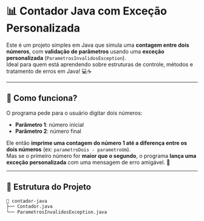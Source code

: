 # 📊 Contador Java com Exceção Personalizada

Este é um projeto simples em Java que simula uma **contagem entre dois números**, com **validação de parâmetros** usando uma **exceção personalizada** (`ParametrosInvalidosException`).  
Ideal para quem está aprendendo sobre estruturas de controle, métodos e tratamento de erros em Java! 💻☕

---

## 🚀 Como funciona?

O programa pede para o usuário digitar dois números:

- **Parâmetro 1**: número inicial
- **Parâmetro 2**: número final

Ele então **imprime uma contagem do número 1 até a diferença entre os dois números** (ex: `parametroDois - parametroUm`).  
Mas se o primeiro número for **maior que o segundo**, o programa **lança uma exceção personalizada** com uma mensagem de erro amigável. 🤝

---

## 📂 Estrutura do Projeto

```bash
📁 contador-java
├── Contador.java
└── ParametrosInvalidosException.java
